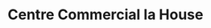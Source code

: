 ---
title: "Centre Commercial la House"
url: /canejan/centre-commercial-la-house/
shop: centre commercial
---